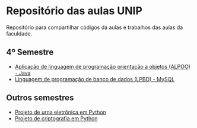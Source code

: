 # Repositório das aulas UNIP
Repositório para compartilhar códigos da aulas e trabalhos das aulas da faculdade.

## 4º Semestre
* [Aplicação de linguagem de programação orientação a objetos (ALPOO) - Java](https://github.com/andrekumagae/repositorio-das-aulas-unip/tree/main/4º-semestre/alpoo)
* [Linguagem de programação de banco de dados (LPBD) - MySQL](https://github.com/andrekumagae/repositorio-das-aulas-unip/tree/main/4º-semestre/lpbd)

## Outros semestres
* [Projeto de urna eletrônica em Python](https://github.com/andrekumagae/repositorio-das-aulas-unip/tree/main/outros-semestres/trabalhos/urna-eletronica-em-python)
* [Projeto de criptografia em Python](https://github.com/andrekumagae/repositorio-das-aulas-unip/tree/main/outros-semestres/trabalhos/criptografia-em-python)
